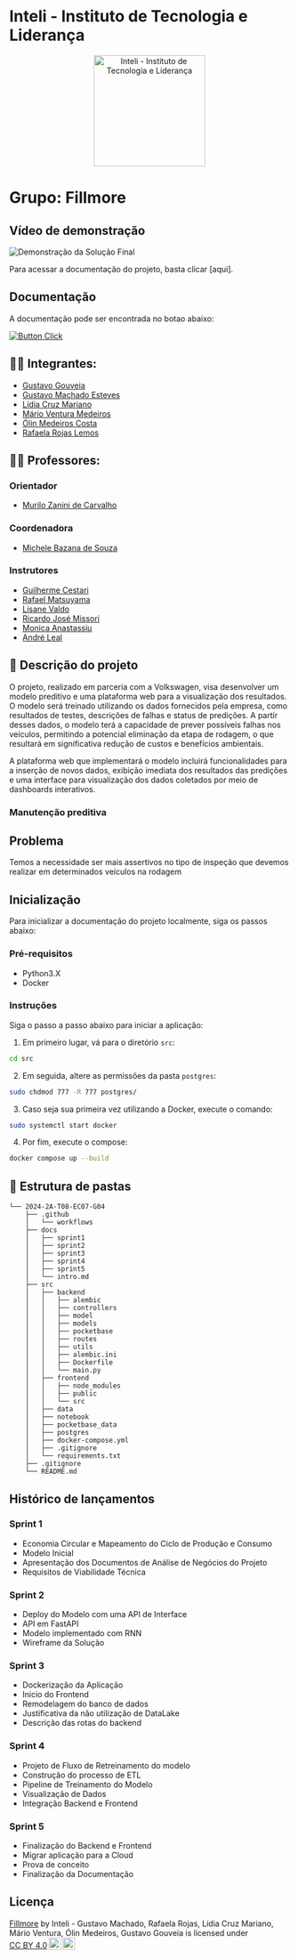 # Inteli - Instituto de Tecnologia e Liderança 

<p align="center">
<img src="https://github.com/user-attachments/assets/18d67961-2453-4d9b-b40e-9c96a7493ffd" alt="Inteli - Instituto de Tecnologia e Liderança" width="200">
</p>

# Grupo: Fillmore

## Vídeo de demonstração

![Demonstração da Solução Final](https://www.youtube.com/watch?v=rNgzF6gbDT4)

Para acessar a documentação do projeto, basta clicar [aqui].

## Documentação

  A documentação pode ser encontrada no botao abaixo:

  [![Button Click]][Link]

  [Button Click]: https://img.shields.io/badge/Documentação-37a779?style=for-the-badge
  [Link]: https://inteli-college.github.io/2024-2A-T08-EC07-G04/


## :student: Integrantes:

- <a href="https://www.linkedin.com/in/gustavo-gouveia-583185271//">Gustavo Gouveia</a>
- <a href="https://www.linkedin.com/in/gustavo-machado-esteves-453b81248/">Gustavo Machado Esteves</a>
- <a href="https://www.linkedin.com/in/lidiamariano/">Lídia Cruz Mariano</a>
- <a href="https://www.linkedin.com/in/m%C3%A1rio-ventura-medeiros-123682291/">Mário Ventura Medeiros</a>
- <a href="https://www.linkedin.com/in/olincosta/">Ólin Medeiros Costa</a>
- <a href="https://www.linkedin.com/in/rafaelarojas/">Rafaela Rojas Lemos</a>

## :teacher: Professores:

### Orientador

- <a href="https://www.linkedin.com/in/murilo-zanini-de-carvalho-0980415b/">Murilo Zanini de Carvalho</a>

### Coordenadora

- <a href="https://www.linkedin.com/in/michele-bazana-de-souza-69b77763/">Michele Bazana de Souza</a>

### Instrutores

- <a href="https://www.linkedin.com/in/gui-cestari/">Guilherme Cestari</a>
- <a href="https://www.linkedin.com/in/rafaelmatsuyama/">Rafael Matsuyama</a>
- <a href="https://www.linkedin.com/in/lisane-valdo/">Lisane Valdo</a>
- <a href="https://www.linkedin.com/in/ricardo-missori/">Ricardo José Missori</a>
- <a href="https://www.linkedin.com/in/monica-anastassiu-d-sc-2568522/">Monica Anastassiu</a>
- <a href="https://www.linkedin.com/in/andr%C3%A9-leal-a57b2065/">André Leal</a>


## :memo: Descrição do projeto
O projeto, realizado em parceria com a Volkswagen, visa desenvolver um modelo preditivo e uma plataforma web para a visualização dos resultados. O modelo será treinado utilizando os dados fornecidos pela empresa, como resultados de testes, descrições de falhas e status de predições. A partir desses dados, o modelo terá a capacidade de prever possíveis falhas nos veículos, permitindo a potencial eliminação da etapa de rodagem, o que resultará em significativa redução de custos e benefícios ambientais.

A plataforma web que implementará o modelo incluirá funcionalidades para a inserção de novos dados, exibição imediata dos resultados das predições e uma interface para visualização dos dados coletados por meio de dashboards interativos.

### Manutenção preditiva

## Problema
 Temos a necessidade ser mais assertivos no tipo de inspeção que devemos realizar em determinados veículos na rodagem

## Inicialização

Para inicializar a documentação do projeto localmente, siga os passos abaixo:

### Pré-requisitos
- Python3.X
- Docker

### Instruções
Siga o passo a passo abaixo para iniciar a aplicação:
1. Em primeiro lugar, vá para o diretório ```src```:
```bash
cd src
```
2. Em seguida, altere as permissões da pasta ```postgres```:
```bash
sudo chdmod 777 -R 777 postgres/
```
3. Caso seja sua primeira vez utilizando a Docker, execute o comando:
```bash
sudo systemctl start docker
```
4. Por fim, execute o compose:
```bash
docker compose up --build
```
## 📁 Estrutura de pastas
```plaintext
└── 2024-2A-T08-EC07-G04
    ├── .github
    │   └── workflows
    ├── docs
    │   ├── sprint1
    │   ├── sprint2
    │   ├── sprint3
    │   ├── sprint4
    │   ├── sprint5
    │   └── intro.md
    ├── src
    │   ├── backend
    │   │   ├── alembic
    │   │   ├── controllers
    │   │   ├── model
    │   │   ├── models
    │   │   ├── pocketbase
    │   │   ├── routes
    │   │   ├── utils
    │   │   ├── alembic.ini
    │   │   ├── Dockerfile
    │   │   └── main.py
    │   ├── frontend
    │   │   ├── node_modules
    │   │   ├── public
    │   │   └── src
    │   ├── data
    │   ├── notebook
    │   ├── pocketbase_data
    │   ├── postgres
    │   ├── docker-compose.yml
    │   ├── .gitignore
    │   └── requirements.txt
    ├── .gitignore
    └── README.md
```
## Histórico de lançamentos

### Sprint 1
- Economia Circular e Mapeamento do Ciclo de Produção e Consumo
- Modelo Inicial
- Apresentação dos Documentos de Análise de Negócios do Projeto
- Requisitos de Viabilidade Técnica
  
### Sprint 2
- Deploy do Modelo com uma API de Interface
- API em FastAPI
- Modelo implementado com RNN
- Wireframe da Solução

### Sprint 3
- Dockerização da Aplicação
- Inicio do Frontend
- Remodelagem do banco de dados
- Justificativa da não utilização de DataLake
- Descrição das rotas do backend

### Sprint 4
- Projeto de Fluxo de Retreinamento do modelo
- Construção do processo de ETL
- Pipeline de Treinamento do Modelo
- Visualização de Dados
- Integração Backend e Frontend

### Sprint 5
- Finalização do Backend e Frontend
- Migrar aplicação para a Cloud
- Prova de conceito
- Finalização da Documentação


## Licença


<p xmlns:cc="http://creativecommons.org/ns#" xmlns:dct="http://purl.org/dc/terms/"><a property="dct:title" rel="cc:attributionURL" href="https://github.com/Inteli-College/2024-2A-T08-EC07-G04">Fillmore</a> by <span property="cc:attributionName">Inteli - Gustavo Machado, Rafaela Rojas, Lídia Cruz Mariano, Mário Ventura, Ólin Medeiros, Gustavo Gouveia</span> is licensed under <a href="https://creativecommons.org/licenses/by/4.0/?ref=chooser-v1" target="_blank" rel="license noopener noreferrer" style="display:inline-block;">CC BY 4.0<img style="height:22px!important;margin-left:3px;vertical-align:text-bottom;" src="https://mirrors.creativecommons.org/presskit/icons/cc.svg?ref=chooser-v1" alt=""><img style="height:22px!important;margin-left:3px;vertical-align:text-bottom;" src="https://mirrors.creativecommons.org/presskit/icons/by.svg?ref=chooser-v1" alt=""></a></p>
